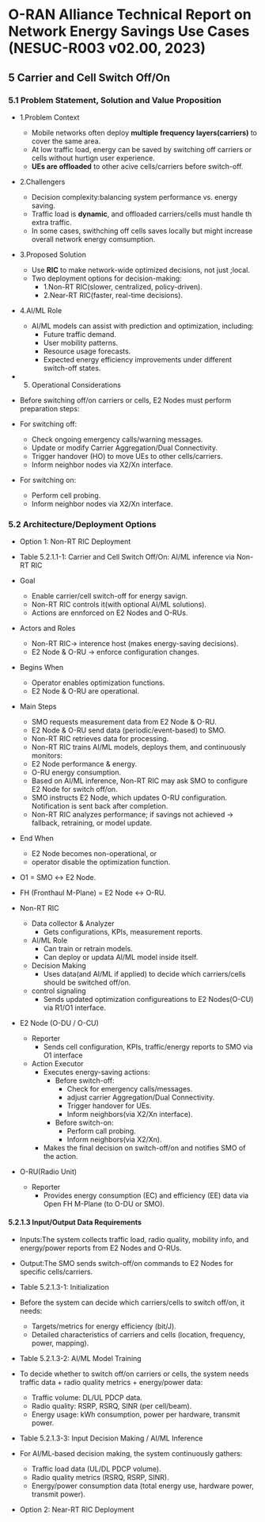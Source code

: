 # O-RAN Alliance Technical Report on Network Energy Savings Use Cases (NESUC-R003 v02.00, 2023)
## 5 Carrier and Cell Switch Off/On
### 5.1 Problem Statement, Solution and Value Proposition
- 1.Problem Context
  - Mobile networks often deploy **multiple frequency layers(carriers)** to cover the same area.
  - At low traffic load, energy can be saved by switching off carriers or cells without hurtign user experience.
  - **UEs are offloaded** to other acive cells/carriers before switch-off.
 
- 2.Challengers
  - Decision complexity:balancing system performance vs. energy saving.
  - Traffic load is **dynamic**, and offloaded carriers/cells must handle th extra traffic.
  - In some cases, swithching off cells saves locally but might increase overall network energy comsumption.
 
- 3.Proposed Solution
  - Use **RIC** to make network-wide optimized decisions, not just ;local.
  - Two deployment options for decision-making:
    - 1.Non-RT RIC(slower, centralized, policy-driven).
    - 2.Near-RT RIC(faster, real-time decisions).
   
- 4.AI/ML Role
  - AI/ML models can assist with prediction and optimization, including:
    - Future traffic demand.
    - User mobility patterns.
    - Resource usage forecasts.
    - Expected energy efficiency improvements under different switch-off states.
   
- 5. Operational Considerations
- Before switching off/on carriers or cells, E2 Nodes must perform preparation steps:
- For switching off:
  - Check ongoing emergency calls/warning messages.
  - Update or modify Carrier Aggregation/Dual Connectivity.
  - Trigger handover (HO) to move UEs to other cells/carriers.
  - Inform neighbor nodes via X2/Xn interface.
- For switching on:
  - Perform cell probing.
  - Inform neighbor nodes via X2/Xn interface.

### 5.2 Architecture/Deployment Options
- Option 1: Non-RT RIC Deployment
- Table 5.2.1.1-1: Carrier and Cell Switch Off/On: AI/ML inference via Non-RT RIC
- Goal
  - Enable carrier/cell switch-off for energy savign.
  - Non-RT RIC controls it(with optional AI/ML solutions).
  - Actions are ennforced on E2 Nodes and O-RUs.
 
- Actors and Roles
  - Non-RT RIC-> interence host (makes energy-saving decisions).
  - E2 Node & O-RU -> enforce configuration changes.
 
- Begins When
  - Operator enables optimization functions.
  - E2 Node & O-RU are operational.
 
- Main Steps
  - SMO requests measurement data from E2 Node & O-RU.
  - E2 Node & O-RU send data (periodic/event-based) to SMO.
  - Non-RT RIC retrieves data for processing.
  - Non-RT RIC trains AI/ML models, deploys them, and continuously monitors:
  - E2 Node performance & energy.
  - O-RU energy consumption.
  - Based on AI/ML inference, Non-RT RIC may ask SMO to configure E2 Node for switch off/on.
  - SMO instructs E2 Node, which updates O-RU configuration. Notification is sent back after completion.
  - Non-RT RIC analyzes performance; if savings not achieved → fallback, retraining, or model update.

- End When
  - E2 Node becomes non-operational, or
  - operator disable the optimization function.
 
- O1 = SMO ↔ E2 Node.
- FH (Fronthaul M-Plane) = E2 Node ↔ O-RU.
- Non-RT RIC
  - Data collector & Analyzer
    - Gets configurations, KPIs, measurement reports.
  - AI/ML Role
    - Can train or retrain models.
    - Can deploy or updata AI/ML model inside itself.
  - Decision Making
    - Uses data(and AI/ML if applied) to decide which carriers/cells should be switched off/on.
  - control signaling
    - Sends updated optimization configureations to E2 Nodes(O-CU) via R1/O1 interface.
   
- E2 Node (O-DU / O-CU)
  - Reporter
    - Sends cell configuration, KPIs, traffic/energy reports to SMO via O1 interface
  - Action Executor
    - Executes energy-saving actions:
      - Before switch-off:
        - Check for emergency calls/messages.
        - adjust carrier Aggregation/Dual Connectivity.
        - Trigger handover for UEs.
        - Inform neighbors(via X2/Xn interface).
      - Before switch-on:
        - Perform call probing.
        - Inform neighbors(via X2/Xn).
    - Makes the final decision on switch-off/on and notifies SMO of the action.
   
- O-RU(Radio Unit)
  - Reporter
    - Provides energy consumption (EC) and efficiency (EE) data via Open FH M-Plane (to O-DU or SMO).

#### 5.2.1.3 Input/Output Data Requirements
- Inputs:The system collects traffic load, radio quality, mobility info, and energy/power reports from E2 Nodes and O-RUs.
- Output:The SMO sends switch-off/on commands to E2 Nodes for specific cells/carriers.

- Table 5.2.1.3-1: Initialization
- Before the system can decide which carriers/cells to switch off/on, it needs:
  - Targets/metrics for energy efficiency (bit/J).
  - Detailed characteristics of carriers and cells (location, frequency, power, mapping).

- Table 5.2.1.3-2: AI/ML Model Training
- To decide whether to switch off/on carriers or cells, the system needs traffic data + radio quality metrics + energy/power data:
  - Traffic volume: DL/UL PDCP data.
  - Radio quality: RSRP, RSRQ, SINR (per cell/beam).
  - Energy usage: kWh consumption, power per hardware, transmit power.
 
- Table 5.2.1.3-3: Input Decision Making / AI/ML Inference
- For AI/ML-based decision making, the system continuously gathers:
  - Traffic load data (UL/DL PDCP volume).
  - Radio quality metrics (RSRQ, RSRP, SINR).
  - Energy/power consumption data (total energy use, hardware power, transmit power).

- Option 2: Near-RT RIC Deployment

















